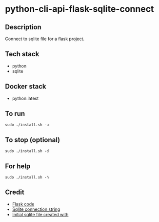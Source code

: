 # python-cli-api-flask-sqlite-connect

## Description
Connect to sqlite file for a flask project.

## Tech stack
- python
- sqlite

## Docker stack
- python:latest

## To run
`sudo ./install.sh -u`

## To stop (optional)
`sudo ./install.sh -d`

## For help
`sudo ./install.sh -h`

## Credit
- [Flask code](https://stackabuse.com/using-sqlalchemy-with-flask-and-postgresql/)
- [Sqlite connection string](https://stackoverflow.com/questions/27766794/switching-from-sqlite-to-mysql-with-flask-sqlalchemy)
- [Initial sqlite file created with](https://github.com/bearddan2000/bash-cli-sqlite-script.git)
